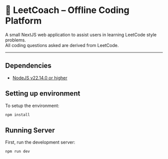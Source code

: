 # 🧠 LeetCoach – Offline Coding Platform

A small NextJS web application to assist users in learning LeetCode style problems.  
All coding questions asked are derived from LeetCode.

---

## Dependencies

- [NodeJS v22.14.0 or higher](https://nodejs.org/en)

## Setting up environment

To setup the environment:

```bash
npm install
```

## Running Server

First, run the development server:

```bash
npm run dev
```
